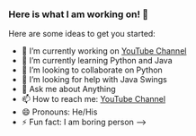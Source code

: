 ### Here is what I am working on! 👋


Here are some ideas to get you started:

- 🔭 I’m currently working on [YouTube Channel](https://www.youtube.com/channel/UCnnSGAtIU8oDKb_44N_5LKg)
- 🌱 I’m currently learning Python and Java
- 👯 I’m looking to collaborate on Python
- 🤔 I’m looking for help with Java Swings
- 💬 Ask me about Anything
- 📫 How to reach me: [YouTube Channel](https://www.youtube.com/channel/UCnnSGAtIU8oDKb_44N_5LKg)
- 😄 Pronouns: He/His
- ⚡ Fun fact: I am boring person
-->
